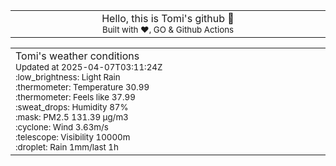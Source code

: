 
<div align="center">
<table>
<tbody>
<td align="center">
<img width="2000" height="0"><br>
Hello, this is Tomi's github 👋<br>
<sup>Built with ❤️, GO & Github Actions</sup><br>
<img width="2000" height="0">
</td>
</tbody>
</table>
</div>
<table>
<tbody>
<td align="left">
<img width="2000" height="0"><br>
Tomi's weather conditions<br>
<sup>Updated at 2025-04-07T03:11:24Z</sup><br>
<sup>:low_brightness: Light Rain</sup><br>
<sup>:thermometer: Temperature 30.99 </sup><br>
<sup>:thermometer: Feels like 37.99</sup><br>
<sup>:sweat_drops: Humidity 87%</sup><br>
<sup>:mask: PM2.5 131.39 μg/m3</sup><br>
<sup>:cyclone: Wind 3.63m/s </sup><br>
<sup>:telescope: Visibility 10000m </sup><br>
<sup>:droplet: Rain 1mm/last 1h </sup><br>
<img width="2000" height="0">
</td>
<td align="left">
<img width="2000" height="0"><br>
<br>
<img width="2000" height="0">
</td>
</tbody>
</table>
</div>
    